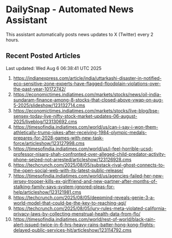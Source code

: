 # DailySnap - Automated News Assistant

This assistant automatically posts news updates to X (Twitter) every 2 hours.

## Recent Posted Articles

Last updated: Wed Aug  6 06:38:41 UTC 2025

1. https://indianexpress.com/article/india/uttarkashi-disaster-in-notified-eco-sensitive-zone-experts-have-flagged-floodplain-violations-over-the-past-year-10172742/
2. https://economictimes.indiatimes.com/markets/stocks/news/oil-india-sundaram-finance-among-8-stocks-that-closed-above-vwap-on-aug-5-2025/slideshow/123132714.cms
3. https://economictimes.indiatimes.com/markets/stocks/live-blog/bse-sensex-today-live-nifty-stock-market-updates-06-august-2025/liveblog/123130692.cms
4. https://timesofindia.indiatimes.com/world/us/can-i-say-i-won-them-athletically-trump-jokes-after-receiving-1984-olympic-medals-prepares-for-2028-games-with-new-task-force/articleshow/123127998.cms
5. https://timesofindia.indiatimes.com/world/us/i-feel-horrible-ucsd-professor-nisarg-shah-confronted-over-alleged-child-predator-activity-phone-seized-not-arrested/articleshow/123126928.cms
6. https://techcrunch.com/2025/08/05/substack-rival-ghost-connects-to-the-open-social-web-with-its-latest-public-release/
7. https://timesofindia.indiatimes.com/world/us/agencies-failed-her-new-jersey-trooper-kills-ex-girlfriend-and-new-partner-after-months-of-stalking-family-says-system-ignored-pleas-for-help/articleshow/123121981.cms
8. https://techcrunch.com/2025/08/05/deepmind-reveals-genie-3-a-world-model-that-could-be-the-key-to-reaching-agi/
9. https://techcrunch.com/2025/08/05/jury-rules-meta-violated-california-privacy-laws-by-collecting-menstrual-health-data-from-flo/
10. https://timesofindia.indiatimes.com/world/rest-of-world/black-rain-alert-issued-twice-in-6-hrs-heavy-rains-batter-hong-kong-flights-delayed-public-services-hit/articleshow/123114792.cms
